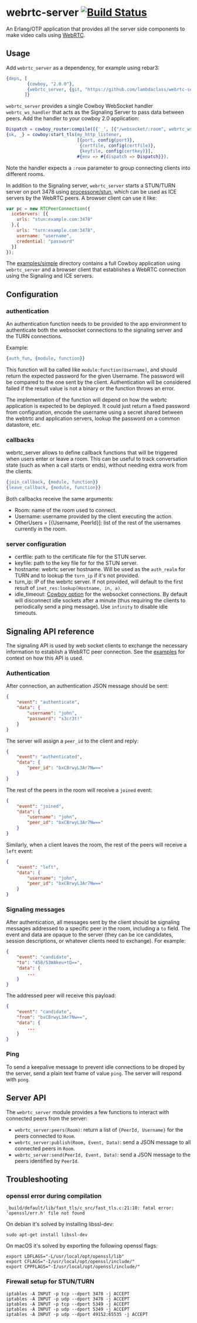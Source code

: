 # webrtc-server [![Build Status](https://travis-ci.org/lambdaclass/webrtc-server.svg?branch=master)](https://travis-ci.org/lambdaclass/webrtc-server)

An Erlang/OTP application that provides all the server side components to make video calls using [WebRTC](https://webrtc.org/).
## Usage

Add `webrtc_server` as a dependency, for example using rebar3:

``` erlang
{deps, [
        {cowboy, "2.0.0"},
        {webrtc_server, {git, "https://github.com/lambdaclass/webrtc-server", {ref, "56bce3"}}}
       ]}
```

`webrtc_server` provides a single Cowboy WebSocket handler
`webrtc_ws_handler` that acts as the Signaling Server to pass data
between peers. Add the handler to your cowboy 2.0 application:

``` erlang
Dispatch = cowboy_router:compile([{'_', [{"/websocket/:room", webrtc_ws_handler, []}]}]),
{ok, _} = cowboy:start_tls(my_http_listener,
                           [{port, config(port)},
                            {certfile, config(certfile)},
                            {keyfile, config(certkey)}],
                           #{env => #{dispatch => Dispatch}}).
```

Note the handler expects a `:room` parameter to group connecting
clients into different rooms.

In addition to the Signaling server, `webrtc_server` starts a
STUN/TURN server on port 3478
using [processone/stun](https://github.com/processone/stun), which can
be used as ICE servers by the WebRTC peers. A browser client can use it like:

``` javascript
var pc = new RTCPeerConnection({
  iceServers: [{
    urls: "stun:example.com:3478"
  },{
    urls: "turn:example.com:3478",
    username: "username",
    credential: "password"
  }]
});
```

The [examples/simple](https://github.com/lambdaclass/webrtc-server/tree/master/examples/simple)
directory contains a full Cowboy application using `webrtc_server` and a
browser client that establishes a WebRTC connection using the
Signaling and ICE servers.

## Configuration
### authentication

An authentication function needs to be provided to the app
environment to authenticate both the websocket
connections to the signaling server and the TURN connections.

Example:

``` erlang
{auth_fun, {module, function}}
```

This function will ba called like `module:function(Username)`, and
should return the expected password for the given Username. The
password will be compared to the one sent by the client. Authentication will be
considered failed if the result value is not a binary or the function
throws an error.

The implementation of the function will depend on how the webrtc
application is expected to be deployed. It could just return a fixed
password from configuration, encode the username using a secret shared
between the webtrtc and application servers, lookup the password on a common
datastore, etc.

### callbacks
webrtc_server allows to define callback functions that will be
triggered when users enter or leave a room. This can be useful to
track conversation state (such as when a call starts or ends), without
needing extra work from the clients.

``` erlang
{join_callback, {module, function}}
{leave_callback, {module, function}}
```

Both callbacks receive the same arguments:

* Room: name of the room used to connect.
* Username: username provided by the client executing the action.
* OtherUsers = [{Username, PeerId}]: list of the rest of the usernames currently in the room.

### server configuration

* certfile: path to the certificate file for the STUN server.
* keyfile: path to the key file for for the STUN server.
* hostname: webrtc server hostname. Will be used as the `auth_realm`
  for TURN and to lookup the `turn_ip` if it's not provided.
* turn_ip: IP of the webrtc server. If not provided, will default to
  the first result of `inet_res:lookup(Hostname, in, a)`.
* idle_timeout: [Cowboy option](https://ninenines.eu/docs/en/cowboy/2.0/manual/cowboy_websocket/#_opts) for the websocket
  connections. By default will disconnect idle sockets after a
  minute (thus requiring the clients to periodically send a ping  message). Use
  `infinity` to disable idle timeouts.

## Signaling API reference

The signaling API is used by web socket clients to exchange the
necessary information to establish a WebRTC peer connection. See
the
[examples](https://github.com/lambdaclass/webrtc-server/tree/master/examples)
for context on how this API is used.

### Authentication
After connection, an authentication JSON message should be sent:

``` json
{
    "event": "authenticate",
    "data": {
        "username": "john",
        "password": "s3cr3t!"
    }
}
```

The server will assign a `peer_id` to the client and reply:

``` json
{
    "event": "authenticated",
    "data": {
        "peer_id": "bxCBrwyL3Ar7Nw=="
    }
}
```

The rest of the peers in the room will receive a `joined` event:

``` json
{
    "event": "joined",
    "data": {
        "username": "john",
        "peer_id": "bxCBrwyL3Ar7Nw=="
    }
}
```

Similarly, when a client leaves the room, the rest of the peers will
receive a `left` event:

``` json
{
    "event": "left",
    "data": {
        "username": "john",
        "peer_id": "bxCBrwyL3Ar7Nw=="
    }
}
```

### Signaling messages

After authentication, all messages sent by the client should be
signaling messages addressed to a specific peer in the room, including a `to`
field. The event and data are opaque to the server (they can be
ice candidates, session descriptions, or whatever clients need to
exchange). For example:

``` json
{
    "event": "candidate",
    "to": "458/53WAkeu+tQ==",
    "data": {
        ...
    }
}
```

The addressed peer will receive this payload:

``` json
{
    "event": "candidate",
    "from": "bxCBrwyL3Ar7Nw==",
    "data": {
        ...
    }
}
```

### Ping
To send a keepalive message to prevent idle connections to be droped
by the server, send a plain text frame of value `ping`. The server
will respond with `pong`.

## Server API

The `webrtc_server` module provides a few functions to interact with
connected peers from the server:

* `webrtc_server:peers(Room)`: return a list of `{PeerId, Username}`
  for the peers connected to `Room`.
* `webrtc_server:publish(Room, Event, Data)`: send a JSON message to
  all connected peers in `Room`.
* `webrtc_server:send(PeerId, Event, Data)`: send a JSON message to
  the peers identified by `PeerId`.


## Troubleshooting
### openssl error during compilation

```
_build/default/lib/fast_tls/c_src/fast_tls.c:21:10: fatal error: 'openssl/err.h' file not found
```

On debian it's solved by installing libssl-dev:

```
sudo apt-get install libssl-dev
```

On macOS it's solved by exporting the following openssl flags:

```
export LDFLAGS="-L/usr/local/opt/openssl/lib"
export CFLAGS="-I/usr/local/opt/openssl/include/"
export CPPFLAGS="-I/usr/local/opt/openssl/include/"
```

### Firewall setup for STUN/TURN

```
iptables -A INPUT -p tcp --dport 3478 -j ACCEPT
iptables -A INPUT -p udp --dport 3478 -j ACCEPT
iptables -A INPUT -p tcp --dport 5349 -j ACCEPT
iptables -A INPUT -p udp --dport 5349 -j ACCEPT
iptables -A INPUT -p udp --dport 49152:65535 -j ACCEPT
```
